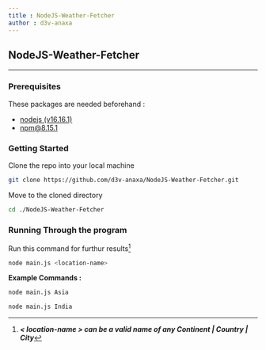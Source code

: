 ```yaml
---
title : NodeJS-Weather-Fetcher
author : d3v-anaxa
---
```


## NodeJS-Weather-Fetcher
---
### Prerequisites
    
These packages are needed beforehand :
- [nodejs (v16.16.1)](https://github.com/nodejs/node/tree/v16.x) 
- [npm@8.15.1](https://github.com/npm/cli/tree/latest)

### Getting Started 

Clone the repo into your local machine
```sh
git clone https://github.com/d3v-anaxa/NodeJS-Weather-Fetcher.git
```
 Move to the cloned directory

```sh
cd ./NodeJS-Weather-Fetcher
```
### Running Through the program

Run this command for furthur results[^note] 

```sh
node main.js <location-name>
```
[^note]: ***< location-name > can be a valid name of any Continent | Country | City***

**Example Commands :**
```sh
node main.js Asia
```

```sh
node main.js India
```

